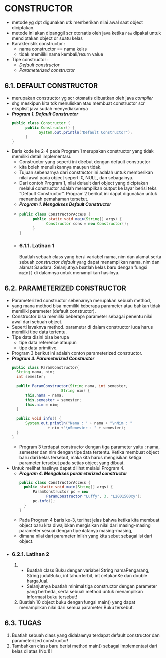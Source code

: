 # CONSTRUCTOR
- metode yg dpt digunakan utk memberikan nilai awal saat object diciptakan.
- metode ini akan dipanggil scr otomatis oleh java ketika ``new`` dipakai untuk menciptakan object dr suatu kelas
- Karakteristik constructor :
  - nama constructor == nama kelas
  - tidak memiliki nama kembali/return value
- Tipe constructor :
  - *Default constructor*
  - *Parameterized constructor*
## 6.1. DEFAULT CONSTRUCTOR
- merupakan constructor yg scr otomatis dibuatkan oleh java *compiler*
- shg meskipun kita tdk menuliskan atau membuat constructor scr eksplisit java sudah menyediakannya
- __*Program 1. Default Constructor*__
  ```java
  public class Constructor {
        public Constructor() {
              System.out.println("Default Constructor");
        }
  }
  ```
- Baris kode ke 2-4 pada Program 1 merupakan constructor yang tidak memiliki detail implementasi.
  - Constructor yang seperti ini disebut dengan default constructor
  - kita boleh menuliskannya maupun tidak.
  - Tujuan sebenarnya dari constructor ini adalah untuk memberikan nilai awal pada object seperti 0, NULL, dan sebagainya.
  - Dari contoh Program 1, nilai default dari object yang diciptakan melalui constructor adalah menampilkan output ke layar berisi teks ”Default Constructor”. Program 2 berikut ini dapat digunakan untuk menambah pemahaman tersebut.
  - __*Program 1. Mengakses Default Constructor*__
  - 
    ```java
    public class ConstructorAccess {
          public static void main(String[] args) {
                Constructor cons = new Constructor();
          }
    }
    ```
  - ### 6.1.1. Latihan 1
      Buatlah sebuah class yang bersi variabel nama, nim dan alamat serta sebuah *constructor default* yang dapat menampilkan nama, nim dan alamat Saudara. Selanjutnya buatlah kelas baru dengan fungsi ``main()`` di dalamnya untuk menampilkan hasilnya.
## 6.2. PARAMETERIZED CONSTRUCTOR
- Parameterized constructor sebenarnya merupakan sebuah method, 
- yang mana method bisa memiliki beberapa parameter atau bahkan tidak memiliki parameter (default constructor). 
- Constructor bisa memiliki beberapa parameter sebagai penentu nilai awal dari sebuah object. 
- Seperti layaknya method, parameter di dalam constructor juga harus memiliki tipe data tertentu. 
- Tipe data disini bisa berupa 
  - tipe data reference ataupun 
  - tipe data primitive. 
- Program 3 berikut ini adalah contoh parameterized constructor.
- __*Program 3. Parameterized Constructor*__
  ```java
  public class ParamConstructor{
    String nama, nim;
    int semester;
    
    public ParamConstructor(String nama, int semester,
                        String nim) {
        this.nama = nama;
        this.semester = semester;
        this.nim = nim;
    }
    
    public void info() {
        System.out.println("Nama : " + nama + "\nNim : "
                  + nim +"\nSemester : " + semester);
    }
  }
  ```
  - Program 3 terdapat constructor dengan tiga parameter yaitu : nama, semester dan nim dengan tipe data tertentu. Ketika membuat object baru dari kelas tersebut, maka kita harus mengisikan ketiga parameter tersebut pada setiap object yang dibuat. 
- Untuk melihat hasilnya dapat dilihat melalui Program 4.
  - __*Program 4. Mengakses parameterized constructor*__
    ```java
    public class ConstructorAccess {
      public static void main(String[] args) {
          ParamConstructor pc = new
                ParamConstructor("Luffy", 3, "L2001500xy");
          pc.info();
      }
    }
    ```
  - Pada Program 4 baris ke-3, terlihat jelas bahwa ketika kita membuat object baru kita diwajibkan mengisikan nilai dari masing-masing parameter sesuai dengan tipe datanya masing-masing, 
  - dimana nilai dari parameter inilah yang kita sebut sebagai isi dari object.
- ### 6.2.1. Latihan 2
    1. - Buatlah class Buku dengan variabel String namaPengarang, String judulBuku, int tahunTerbit, int cetakanKe dan double hargaJual.
       - Selanjutnya buatlah minimal tiga constructor dengan parameter yang berbeda, serta sebuah method untuk menampilkan informasi buku tersebut!
    2. Buatlah 10 object buku dengan fungsi main() yang dapat menampilkan nilai dari
semua parameter Buku tersebut.
## 6.3. TUGAS
1. Buatlah sebuah class yang didalamnya terdapat default constructor dan parameterized constructor!
2. Tambahkan class baru berisi method main() sebagai implementasi dari kelas di atas (No.1)!
